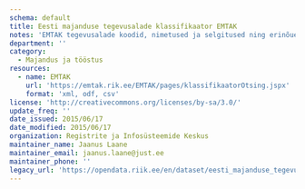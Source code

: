 ```yaml
---
schema: default
title: Eesti majanduse tegevusalade klassifikaator EMTAK
notes: 'EMTAK tegevusalade koodid, nimetused ja selgitused ning erinõuete teave. Andmed on reaalajas allalaetavad.'
department: ''
category:
  - Majandus ja tööstus
resources:
  - name: EMTAK
    url: 'https://emtak.rik.ee/EMTAK/pages/klassifikaatorOtsing.jspx'
    format: 'xml, odf, csv'
license: 'http://creativecommons.org/licenses/by-sa/3.0/'
update_freq: ''
date_issued: 2015/06/17
date_modified: 2015/06/17
organization: Registrite ja Infosüsteemide Keskus
maintainer_name: Jaanus Laane
maintainer_email: jaanus.laane@just.ee
maintainer_phone: ''
legacy_url: 'https://opendata.riik.ee/en/dataset/eesti_majanduse_tegevusalade_klassifikaator_2008'
---
```

